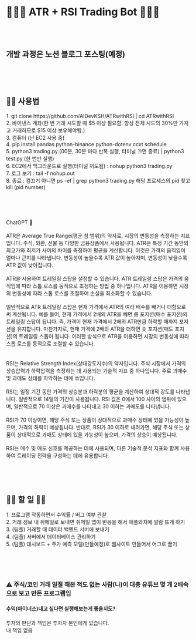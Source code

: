 <h1>🤑🤖🔥 ATR + RSI Trading Bot 🤑🤖🔥</h1>

<br/><br/>

<h2>개발 과정은 노션 블로그 포스팅(예정)</h2>

<br/><br/><br/>

<h2>🧑‍💻 사용법</h2>
1. git clone https://github.com/AIDevKSH/ATRwithRSI  |  cd ATRwithRSI <br/>
2. 바이낸스 계좌(한 번 거래 시도할 때 $5 이상 필요함. 항상 전체 시드의 30%만 가지고 거래하므로 $15 이상 보유해야됨.) <br/>
3. 컴퓨터 (난 EC2 사용 중) <br/>
4. pip install pandas python-binance python-dotenv ccxt schedule <br/>
5. python3 trading.py (00분, 30분 마다 반복 실행, 터미널 끄면 종료) | python3 test.py (한 번만 실행) <br/>
6. EC2에서 백그라운드로 실행(터미널 꺼도됨) : nohup python3 trading.py <br/>
7. 로그 보기 : tail -f nohup.out <br/>
8. 종료 : 컴끄기 아니면 ps -ef | grep python3 trading.py 해당 프로세스의 pid 찾고 kill (pid number) <br/>

<br/><br/><br/>

ChatGPT 🤖
<br/>
<br/>
ATR은 Average True Range(평균 참 범위)의 약자로, 시장의 변동성을 측정하는 지표입니다. 주식, 외환, 선물 등 다양한 금융상품에서 사용됩니다. ATR은 특정 기간 동안의 최고가와 최저가 사이의 차이를 측정하여 평균을 계산합니다. 이것은 가격의 움직임이 얼마나 큰지를 나타냅니다. 변동성이 높을수록 ATR 값이 높아지며, 변동성이 낮을수록 ATR 값이 낮아집니다.<br/>
<br/>
ATR을 사용하여 트레일링 스탑을 설정할 수 있습니다. ATR 트레일링 스탑은 가격의 움직임에 따라 스톱 로스를 동적으로 조정하는 방법 중 하나입니다. ATR을 이용하면 시장의 변동성에 따라 스톱 로스를 조절하여 손실을 최소화할 수 있습니다.<br/>
<br/>
일반적으로 ATR 트레일링 스탑은 현재 가격에서 ATR의 여러 배수를 빼거나 더함으로써 계산됩니다. 예를 들어, 현재 가격에서 2배의 ATR을 빼면 롱 포지션(매수 포지션)의 트레일링 스탑이 됩니다. 즉, 가격이 현재 가격에서 2배의 ATR만큼 하락할 때까지 포지션을 유지합니다. 마찬가지로, 현재 가격에 2배의 ATR을 더하면 숏 포지션(매도 포지션)의 트레일링 스톱이 됩니다. 이러한 방식으로 ATR을 이용하면 시장의 변동성에 따라 스톱 로스를 동적으로 조절할 수 있습니다.<br/>
<br/>
<br/>
RSI는 Relative Strength Index(상대강도지수)의 약자입니다. 주식 시장에서 가격의 상승압력과 하락압력을 측정하는 데 사용되는 기술적 지표 중 하나입니다. 주로 과매수 및 과매도 상태를 파악하는 데에 쓰입니다.<br/>
<br/>
RSI는 일정 기간 동안 가격의 상승분과 하락분의 평균을 계산하여 상대적 강도를 나타냅니다. 일반적으로 14일의 기간이 사용됩니다. RSI 값은 0에서 100 사이의 범위에 있으며, 일반적으로 70 이상은 과매수를 나타내고 30 이하는 과매도를 나타냅니다. <br/>
<br/>
RSI가 70 이상이면, 해당 주식 또는 상품이 상대적으로 과매수 상태에 있을 가능성이 높으며, 가격의 하락이 예상됩니다. 반대로, RSI가 30 이하로 내려가면, 해당 주식 또는 상품이 상대적으로 과매도 상태에 있을 가능성이 높으며, 가격의 상승이 예상됩니다. <br/>
<br/>
RSI는 매수 및 매도 신호를 제공하는 데에 사용되며, 다른 기술적 분석 지표와 함께 사용하여 트레이딩 전략을 구성하는 데에 유용합니다.<br/>

<br/><br/><br/>

<h2>🤦‍♀️ 할 일 🤦‍♂️</h2>
1. 프로그램 작동하면서 수익률 / 버그 여부 관찰 <br/>
2. 거래 정보 내 쥐메일로 보내면 쥐메일 앱이 반응을 해서 애플와치에 알람 뜨게 하기 <br/>
3. (팀플) 거래할 때 데이터 백엔드 서버에 보내기 <br/>
4. (팀플) 서버에서 데이터베이스 관리하기 <br/>
5. (팀플) 대시보드 + 주가 예측 모델(만들예정)로 웹사이트 만들어서 어그로 끌기 <br/>

<br/><br/><br/>

<h3>⚠️ 주식/코인 거래 일절 해본 적도 없는 사람(나)이 대충 유튜브 몇 개 2배속으로 보고 만든 프로그램임</h3>
<h4>수익(마이너스)내고 싶다면 실행해보는게 좋을지도?</h4>
투자의 판단과 책임은 투자자 본인에게 있습니다.<br/>
내 책임 없음